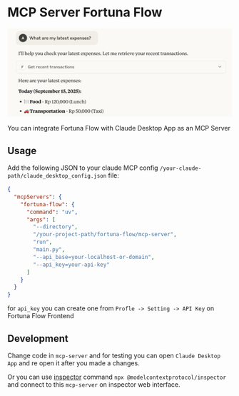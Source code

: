 # MCP Server Fortuna Flow

![Claude](claude.png)

You can integrate Fortuna Flow with Claude Desktop App as an MCP Server

## Usage
Add the following JSON to your claude MCP config `/your-claude-path/claude_desktop_config.json` file:
```json
{
  "mcpServers": {
    "fortuna-flow": {
      "command": "uv",
      "args": [
        "--directory",
        "/your-project-path/fortuna-flow/mcp-server",
        "run",
        "main.py",
        "--api_base=your-localhost-or-domain",
        "--api_key=your-api-key"
      ]
    }
  }
}
```
for `api_key` you can create one from `Profle -> Setting -> API Key` on Fortuna Flow Frontend


## Development
Change code in `mcp-server` and for testing you can open `Claude Desktop App` and re open it after you made a changes.

Or you can use [inspector](https://github.com/modelcontextprotocol/inspector) command `npx @modelcontextprotocol/inspector` and connect to this `mcp-server` on inspector web interface.